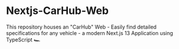 # Nextjs-CarHub-Web
This repository houses an "CarHub" Web - Easily find detailed specifications for any vehicle - a modern Next.js 13 Application using TypeScript 🏎
